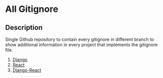 # All Gitignore

## Description
Single Github repository to contain every gitignore in different branch to show additional information in every project that implements the gitignore file.

1. [Django](files/django/.gitignore)
2. [React](files/react/.gitignore)
3. [Django-React](files/django-react/.gitignore)

<!-- <a href='https://raw.githubusercontent.com/TenmaChinen/all-gitignore/main/files/django-react/.gitignore' download>Django</a>

<a href='https://raw.githubusercontent.com/TenmaChinen/all-gitignore/main/files/django-react/.gitignore?raw=true' download>Django</a> -->